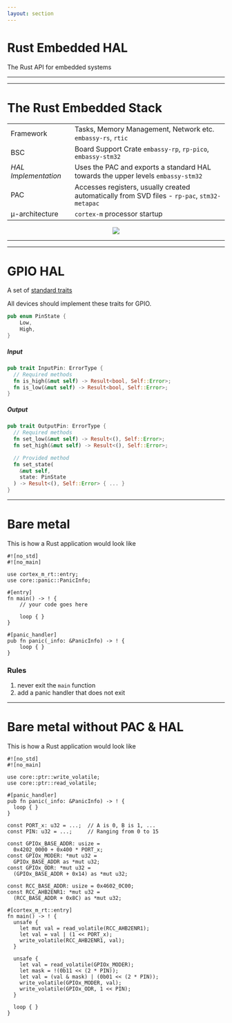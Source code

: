 ```yaml
---
layout: section
---
```

# Rust Embedded HAL
The Rust API for embedded systems

---
---
# The Rust Embedded Stack

<div grid="~ cols-2 gap-4">
<div>

| | |
|-|-|
| Framework | Tasks, Memory Management, Network etc. `embassy-rs`, `rtic` |
| BSC | Board Support Crate `embassy-rp`, `rp-pico`, `embassy-stm32` |
| *HAL Implementation* | Uses the PAC and exports a standard HAL towards the upper levels `embassy-stm32` |
| PAC | Accesses registers, usually created automatically from SVD files - `rp-pac`, `stm32-metapac` |
| μ-architecture | `cortex-m` processor startup |


</div>

<div align="center">
    <img src="./rust_embedded_stack.svg" class="w-120 rounded">
</div>

</div>

---
---
# GPIO HAL
A set of [standard traits](https://docs.rs/embedded-hal/latest/embedded_hal/)

All devices should implement these traits for GPIO.

```rust
pub enum PinState {
    Low,
    High,
}
```

<div grid="~ cols-2 gap-2">

<div>

##### Input

```rust {*}{lines:false}
pub trait InputPin: ErrorType {
  // Required methods
  fn is_high(&mut self) -> Result<bool, Self::Error>;
  fn is_low(&mut self) -> Result<bool, Self::Error>;
}
```

</div>

<div>

##### Output

```rust {*}{lines:false}
pub trait OutputPin: ErrorType {
  // Required methods
  fn set_low(&mut self) -> Result<(), Self::Error>;
  fn set_high(&mut self) -> Result<(), Self::Error>;

  // Provided method
  fn set_state(
    &mut self,
    state: PinState
  ) -> Result<(), Self::Error> { ... }
}
```
</div>

</div>


---

# Bare metal

<!-- ToDoDanut: pp ca de aici doar mici modificari like use-ul de mai jos? -->

This is how a Rust application would look like

<div grid="~ cols-2 gap-4">

```rust{all|1|2|4,5|7|8,12|11|14-17}
#![no_std]
#![no_main]

use cortex_m_rt::entry;
use core::panic::PanicInfo;

#[entry]
fn main() -> ! {
    // your code goes here

    loop { }
}

#[panic_handler]
pub fn panic(_info: &PanicInfo) -> ! {
    loop { }
}
```

<div>

### Rules
1. never exit the `main` function
2. add a panic handler that does not exit

</div>

</div>

---

# Bare metal without PAC & HAL
This is how a Rust application would look like

<div grid="~ cols-2 gap-2">

```rust{all}
#![no_std]
#![no_main]

use core::ptr::write_volatile;
use core::ptr::read_volatile;

#[panic_handler]
pub fn panic(_info: &PanicInfo) -> ! {
  loop { }
}

const PORT_x: u32 = ...;  // A is 0, B is 1, ...
const PIN: u32 = ...;     // Ranging from 0 to 15

const GPIOx_BASE_ADDR: usize =
  0x4202_0000 + 0x400 * PORT_x;
const GPIOx_MODER: *mut u32 = 
  GPIOx_BASE_ADDR as *mut u32;
const GPIOx_ODR: *mut u32 = 
  (GPIOx_BASE_ADDR + 0x14) as *mut u32;
```

```rust{all}{startLine:21}
const RCC_BASE_ADDR: usize = 0x4602_0C00;
const RCC_AHB2ENR1: *mut u32 = 
  (RCC_BASE_ADDR + 0x8C) as *mut u32;

#[cortex_m_rt::entry]
fn main() -> ! {
  unsafe {
    let mut val = read_volatile(RCC_AHB2ENR1);
    let val = val | (1 << PORT_x);
    write_volatile(RCC_AHB2ENR1, val);
  }

  unsafe {
    let val = read_volatile(GPIOx_MODER);
    let mask = !(0b11 << (2 * PIN));
    let val = (val & mask) | (0b01 << (2 * PIN));
    write_volatile(GPIOx_MODER, val);
    write_volatile(GPIOx_ODR, 1 << PIN);
  }

  loop { }
}
```

</div>
